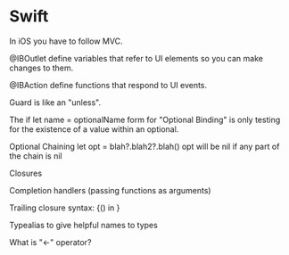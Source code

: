 Swift
=====

In iOS you have to follow MVC.

@IBOutlet define variables that refer to UI elements so you can make changes to them.

@IBAction define functions that respond to UI events.

Guard is like an "unless".
 
The if let name = optionalName form for "Optional Binding"  is only testing for the existence of a value within an optional.

Optional Chaining 
let opt = blah?.blah2?.blah()
opt will be nil if any part of the chain is nil

Closures

Completion handlers (passing functions as arguments)

Trailing closure syntax: {() in }

Typealias to give helpful names to types

What is "<-" operator?
